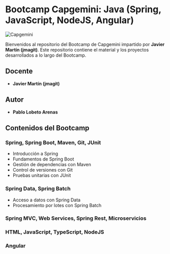 ﻿# Bootcamp Capgemini: Java (Spring, JavaScript, NodeJS, Angular)

![Capgemini](https://www.capgemini.com/es-es/wp-content/themes/capgemini2020/assets/images/logo.svg)


Bienvenidos al repositorio del Bootcamp de Capgemini impartido por **Javier Martín (jmagit)**. Este repositorio contiene el material y los proyectos desarrollados a lo largo del Bootcamp.

## Docente

- **Javier Martín (jmagit)**

## Autor

- **Pablo Lobeto Arenas**

## Contenidos del Bootcamp

### Spring, Spring Boot, Maven, Git, JUnit
- Introducción a Spring
- Fundamentos de Spring Boot
- Gestión de dependencias con Maven
- Control de versiones con Git
- Pruebas unitarias con JUnit

### Spring Data, Spring Batch
- Acceso a datos con Spring Data
- Procesamiento por lotes con Spring Batch

### Spring MVC, Web Services, Spring Rest, Microservicios
<!--- 
- Desarrollo web con Spring MVC
- Creación y consumo de Web Services
- APIs RESTful con Spring Rest
- Arquitectura de Microservicios
-->
### HTML, JavaScript, TypeScript, NodeJS
<!--- 
- Fundamentos de HTML
- Fundamentos de JavaScript
- Tipado estático con TypeScript
- Desarrollo backend con NodeJS
-->
### Angular
<!--- 
-Fundamentos de Angular
- Componentes y Directivas
- Servicios y Dependency Injection
- Enrutamiento y Navegación
- Consumo de APIs RESTful en Angular
-->

  
